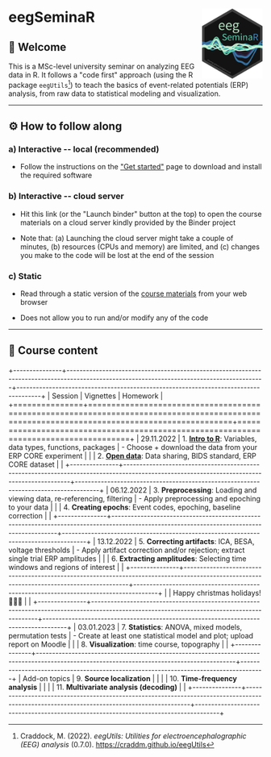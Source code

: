 # eegSeminaR <img src="man/figures/logo.png" align="right" width="120"/>

## 👋 Welcome

This is a MSc-level university seminar on analyzing EEG data in R. It follows a "code first" approach (using the R package `eegUtils`[^readme-1]) to teach the basics of event-related potentials (ERP) analysis, from raw data to statistical modeling and visualization.

------------------------------------------------------------------------

[^readme-1]: Craddock, M. (2022). *eegUtils: Utilities for electroencephalographic (EEG) analysis* (0.7.0). <https://craddm.github.io/eegUtils>

## ⚙️ How to follow along

### a) Interactive -- local (recommended)

-   Follow the instructions on the ["Get started"](https://alexenge.github.io/eegSeminaR/articles/eegSeminaR.html) page to download and install the required software

### b) Interactive -- cloud server

-   Hit this link (or the "Launch binder" button at the top) to open the course materials on a cloud server kindly provided by the Binder project

-   Note that: (a) Launching the cloud server might take a couple of minutes, (b) resources (CPUs and memory) are limited, and (c) changes you make to the code will be lost at the end of the session

### c) Static

-   Read through a static version of the [course materials](https://alexenge.github.io/eegSeminaR/articles/cm1-r-coding-basics.html) from your web browser

-   Does not allow you to run and/or modify any of the code

------------------------------------------------------------------------

## 🧭 Course content

+---------------+-------------------------------------------------------------------------------------------------------------------------------------------+-------------------------------------------------------------------------------------+
| Session       | Vignettes                                                                                                                                 | Homework                                                                            |
+===============+===========================================================================================================================================+=====================================================================================+
| 29.11.2022    | 1.  [**Intro to R**](https://alexenge.github.io/eegSeminaR/articles/cm1-r-coding-basics.html): Variables, data types, functions, packages | -   Choose + download the data from your ERP CORE experiment                        |
|               | 2.  [**Open data**](https://alexenge.github.io/eegSeminaR/articles/cm2-open-data.html): Data sharing, BIDS standard, ERP CORE dataset     |                                                                                     |
+---------------+-------------------------------------------------------------------------------------------------------------------------------------------+-------------------------------------------------------------------------------------+
| 06.12.2022    | 3.  **Preprocessing**: Loading and viewing data, re-referencing, filtering                                                                | -   Apply preprocessing and epoching to your data                                   |
|               | 4.  **Creating epochs**: Event codes, epoching, baseline correction                                                                       |                                                                                     |
+---------------+-------------------------------------------------------------------------------------------------------------------------------------------+-------------------------------------------------------------------------------------+
| 13.12.2022    | 5.  **Correcting artifacts**: ICA, BESA, voltage thresholds                                                                               | -   Apply artifact correction and/or rejection; extract single trial ERP amplitudes |
|               | 6.  **Extracting amplitudes**: Selecting time windows and regions of interest                                                             |                                                                                     |
+---------------+-------------------------------------------------------------------------------------------------------------------------------------------+-------------------------------------------------------------------------------------+
|               | Happy christmas holidays! 🎅🎁🎄                                                                                                          |                                                                                     |
+---------------+-------------------------------------------------------------------------------------------------------------------------------------------+-------------------------------------------------------------------------------------+
| 03.01.2023    | 7.  **Statistics**: ANOVA, mixed models, permutation tests                                                                                | -   Create at least one statistical model and plot; upload report on Moodle         |
|               | 8.  **Visualization**: time course, topography                                                                                            |                                                                                     |
+---------------+-------------------------------------------------------------------------------------------------------------------------------------------+-------------------------------------------------------------------------------------+
| Add-on topics | 9.  **Source localization**                                                                                                               |                                                                                     |
|               | 10. **Time-frequency analysis**                                                                                                           |                                                                                     |
|               | 11. **Multivariate analysis (decoding)**                                                                                                  |                                                                                     |
+---------------+-------------------------------------------------------------------------------------------------------------------------------------------+-------------------------------------------------------------------------------------+
